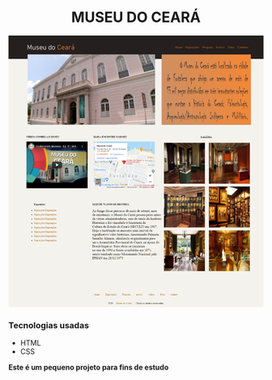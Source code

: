 <h1 align="center">
    <strong>MUSEU DO CEARÁ</strong>
</h1>

<img src=".github/projeto-museu.png">

<h3>Tecnologias usadas</h3>
<ul>
    <li>HTML</li>
    <li>CSS</li>
</ul>

<strong>Este é um pequeno projeto para fins de estudo</strong>